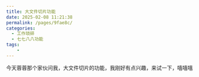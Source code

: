 ```yaml
---
title: 大文件切片功能
date: 2025-02-08 11:21:38
permalink: /pages/9fae8c/
categories:
  - 工作琐碎
  - 七七八八功能
tags:
    -
---
```

今天蓉蓉那个家伙问我，大文件切片的功能，我刚好有点兴趣，来试一下，嘻嘻嘻
<style lang="stylus" scoped>
    .avatar-uploader .el-upload {
        border: 1px dashed #d9d9d9;
        border-radius: 6px;
        cursor: pointer;
        position: relative;
        overflow: hidden;
      }
      .avatar-uploader .el-upload:hover {
        border-color: #409EFF;
      }
      .avatar-uploader-icon {
        font-size: 28px;
        color: #8c939d;
        width: 178px;
        height: 178px;
        line-height: 178px;
        text-align: center;
      }
      .avatar {
        width: 178px;
        height: 178px;
        display: block;
      }
</style>

<template>
    <!-- 绘制输入框 -->
    <el-form ref="form" label-width="80px" :inline="true">
      <el-form-item label="上传图片">
        <el-upload
          class="avatar-uploader"
          action=""
          :show-file-list="false"
          :on-change="handleFileChange">
          <img v-if="imageUrl" :src="imageUrl" class="avatar">
          <i v-else class="el-icon-plus avatar-uploader-icon"></i>
        </el-upload>
      </el-form-item>
  </el-form>
</template>

<script>
export default {
    data() {
        return {
          form:{
            imageUrl:''
          },
       
        }
    },
    mounted(){
    },
    methods:{
      handleFileChange(file,filesList) {
        console.log(file,filesList)
      }
    }
}
</script>